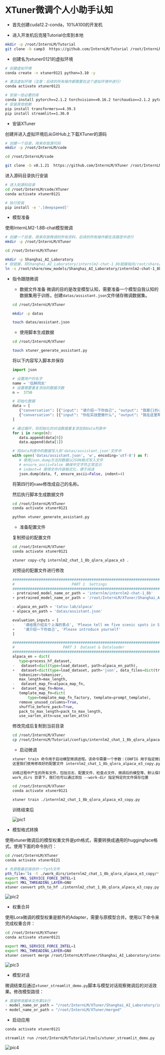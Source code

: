 # XTuner微调个人小助手认知

 - 首先创建cuda12.2-conda，10%A100的开发机
 
 - 进入开发机后克隆Tutorial仓库到本地

 ```bash
mkdir -p /root/InternLM/Tutorial
git clone -b camp3  https://github.com/InternLM/Tutorial /root/InternLM/Tutorial
 ```

 - 创建名为xtuner0121的虚拟环境

 ```bash
# 创建虚拟环境
conda create -n xtuner0121 python=3.10 -y

# 激活虚拟环境（注意：后续的所有操作都需要在这个虚拟环境中进行）
conda activate xtuner0121

# 安装一些必要的库
conda install pytorch==2.1.2 torchvision==0.16.2 torchaudio==2.1.2 pytorch-cuda=12.1 -c pytorch -c nvidia -y
# 安装其他依赖
pip install transformers==4.39.3
pip install streamlit==1.36.0
 ```

 - 安装XTuner

 创建并进入虚拟环境后从GitHub上下载XTuner的源码

 ```bash
# 创建一个目录，用来存放源代码
mkdir -p /root/InternLM/code

cd /root/InternLM/code

git clone -b v0.1.21  https://github.com/InternLM/XTuner /root/InternLM/code/XTuner
 ```

 进入源码目录执行安装

 ```bash
# 进入到源码目录
cd /root/InternLM/code/XTuner
conda activate xtuner0121

# 执行安装
pip install -e '.[deepspeed]'
 ```

 - 模型准备

 使用InternLM2-1.8B-chat模型微调

 ```bash
# 创建一个目录，用来存放微调的所有资料，后续的所有操作都在该路径中进行
mkdir -p /root/InternLM/XTuner

cd /root/InternLM/XTuner

mkdir -p Shanghai_AI_Laboratory
# 软链接，将Shanghai_AI_Laboratory/internlm2-chat-1_8b链接指向/root/share/new_models/Shanghai_AI_Laboratory/internlm2-chat-1_8b
ln -s /root/share/new_models/Shanghai_AI_Laboratory/internlm2-chat-1_8b Shanghai_AI_Laboratory/internlm2-chat-1_8b
 ```

 - 指令跟随微调
     
     - 数据文件准备
     微调的目的是改变模型认知，需要准备一个模型自我认知的数据集用于训练，创建`datas/assistant.json`文件储存微调数据集。
     
     ```bash
     cd /root/InternLM/XTuner

    mkdir -p datas
    
    touch datas/assistant.json
     ```

     - 使用脚本生成数据

     ```bash
    cd /root/InternLM/XTuner

    touch xtuner_generate_assistant.py
     ```

     将以下内容写入脚本并保存
     
     ```python
    import json

    # 设置用户的名字
    name = '伍鲜同志'
    # 设置需要重复添加的数据次数
    n =  3750

    # 初始化数据
    data = [
        {"conversation": [{"input": "请介绍一下你自己", "output": "我是{}的小助手，内在是上     海AI实验室书生·浦语的1.8B大模型哦".format(name)}]},
        {"conversation": [{"input": "你在实战营做什么", "output": "我在这里帮助{}完成XTuner     微调个人小助手的任务".format(name)}]}
    ]

    # 通过循环，将初始化的对话数据重复添加到data列表中
    for i in range(n):
        data.append(data[0])
        data.append(data[1])

    # 将data列表中的数据写入到'datas/assistant.json'文件中
    with open('datas/assistant.json', 'w', encoding='utf-8') as f:
        # 使用json.dump方法将数据以JSON格式写入文件
        # ensure_ascii=False 确保中文字符正常显示
        # indent=4 使得文件内容格式化，便于阅读
        json.dump(data, f, ensure_ascii=False, indent=4)

     ```

     将第四行的`name`修改成自己的名称。

     然后执行脚本生成数据文件

     ```bash
    cd /root/InternLM/XTuner
    conda activate xtuner0121

    python xtuner_generate_assistant.py
     ```

     - 准备配置文件

     复制预设的配置文件

     ```bash
    cd /root/InternLM/XTuner
    conda activate xtuner0121

    xtuner copy-cfg internlm2_chat_1_8b_qlora_alpaca_e3 .
     ```

     对预设的配置文件进行修改

     ```python
    #######################################################################
    #                          PART 1  Settings                           #
    #######################################################################
    - pretrained_model_name_or_path = 'internlm/internlm2-chat-1_8b'
    + pretrained_model_name_or_path = '/root/InternLM/XTuner/Shanghai_AI_Laboratory/internlm2-chat-1_8b'

    - alpaca_en_path = 'tatsu-lab/alpaca'
    + alpaca_en_path = 'datas/assistant.json'

    evaluation_inputs = [
    -    '请给我介绍五个上海的景点', 'Please tell me five scenic spots in Shanghai'
    +    '请介绍一下你自己', 'Please introduce yourself'
    ]

    #######################################################################
    #                      PART 3  Dataset & Dataloader                   #
    #######################################################################
    alpaca_en = dict(
        type=process_hf_dataset,
    -   dataset=dict(type=load_dataset, path=alpaca_en_path),
    +   dataset=dict(type=load_dataset, path='json', data_files=dict(train=alpaca_en_path)),
        tokenizer=tokenizer,
        max_length=max_length,
    -   dataset_map_fn=alpaca_map_fn,
    +   dataset_map_fn=None,
        template_map_fn=dict(
            type=template_map_fn_factory, template=prompt_template),
        remove_unused_columns=True,
        shuffle_before_pack=True,
        pack_to_max_length=pack_to_max_length,
        use_varlen_attn=use_varlen_attn)
     ```

     修改完成后复制到当前目录

     ```bash
    cd /root/InternLM/XTuner
    cp /root/InternLM/Tutorial/configs/internlm2_chat_1_8b_qlora_alpaca_e3_copy.py ./
     ```

     - 启动微调

     ```txt
    xtuner train 命令用于启动模型微调进程。该命令需要一个参数：CONFIG 用于指定微调配置文件。 
    这里我们使用修改好的配置文件 internlm2_chat_1_8b_qlora_alpaca_e3_copy.py。
        
    训练过程中产生的所有文件，包括日志、配置文件、检查点文件、微调后的模型等，默认保存在   
    work_dirs 目录下，我们也可以通过添加 --work-dir 指定特定的文件保存位置
     ```

     ```bash
    cd /root/InternLM/XTuner
    conda activate xtuner0121

    xtuner train ./internlm2_chat_1_8b_qlora_alpaca_e3_copy.py
     ```

    训练结束后

    ![pic1](./pic/1.png)

 - 模型格式转换

 使用xtuner微调后的模型权重文件是pth格式，需要转换成通用的huggingface格式。使用下面的命令执行：

 ```bash
cd /root/InternLM/XTuner
conda activate xtuner0121

# 先获取最后保存的一个pth文件
pth_file=`ls -t ./work_dirs/internlm2_chat_1_8b_qlora_alpaca_e3_copy/*.pth | head -n 1`
export MKL_SERVICE_FORCE_INTEL=1
export MKL_THREADING_LAYER=GNU
xtuner convert pth_to_hf ./internlm2_chat_1_8b_qlora_alpaca_e3_copy.py ${pth_file} ./hf
 ```

 ![pic2](./pic/2.png)

 - 权重合并

 使用Lora微调的模型权重是额外的Adapter，需要与原模型合并。使用以下命令来完成权重合并：

 ```bash
cd /root/InternLM/XTuner
conda activate xtuner0121

export MKL_SERVICE_FORCE_INTEL=1
export MKL_THREADING_LAYER=GNU
xtuner convert merge /root/InternLM/XTuner/Shanghai_AI_Laboratory/internlm2-chat-1_8b ./hf ./merged --max-shard-size 2GB

 ```

 ![pic3](./pic/3.png)
 
 - 模型对话

 微调结束后通过`xtuner_streamlit_demo.py`脚本与模型对话观察微调后的对话效果。修改模型路径：

 ```python
# 直接修改脚本文件第18行
- model_name_or_path = "/root/InternLM/XTuner/Shanghai_AI_Laboratory/internlm2-chat-1_8b"
+ model_name_or_path = "/root/InternLM/XTuner/merged"
 ```

 - 启动应用

 ```bash
 conda activate xtuner0121

streamlit run /root/InternLM/Tutorial/tools/xtuner_streamlit_demo.py
```

![pic4](./pic/4.png)